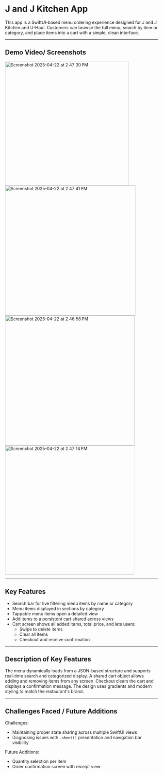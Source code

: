 # J and J Kitchen App

This app is a SwiftUI-based menu ordering experience designed for J and J Kitchen and U-Haul. Customers can browse the full menu, search by item or category, and place items into a cart with a simple, clean interface.

---

## Demo Video/ Screenshots
<img width="408" alt="Screenshot 2025-04-22 at 2 47 30 PM" src="https://github.com/user-attachments/assets/b6fc332c-65f8-4d8e-b1b0-44c83640a4ac" />
<img width="430" alt="Screenshot 2025-04-22 at 2 47 41 PM" src="https://github.com/user-attachments/assets/b17a2cfb-2dcf-443e-8420-a8d8b3312939" />
<img width="428" alt="Screenshot 2025-04-22 at 2 46 56 PM" src="https://github.com/user-attachments/assets/272de239-926f-451a-abe0-df51db375bf5" />
<img width="426" alt="Screenshot 2025-04-22 at 2 47 14 PM" src="https://github.com/user-attachments/assets/3723dc46-51a1-4e51-8726-837ed6744acf" />



---

## Key Features

- Search bar for live filtering menu items by name or category
- Menu items displayed in sections by category
- Tappable menu items open a detailed view
- Add items to a persistent cart shared across views
- Cart screen shows all added items, total price, and lets users:
  - Swipe to delete items
  - Clear all items
  - Checkout and receive confirmation

---

## Description of Key Features

The menu dynamically loads from a JSON-based structure and supports real-time search and categorized display. A shared cart object allows adding and removing items from any screen. Checkout clears the cart and displays a confirmation message. The design uses gradients and modern styling to match the restaurant's brand.

---

## Challenges Faced / Future Additions

Challenges:

- Maintaining proper state sharing across multiple SwiftUI views
- Diagnosing issues with `.sheet()` presentation and navigation bar visibility

Future Additions:
- Quantity selection per item
- Order confirmation screen with receipt view


